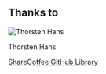 Thanks to
--------- 

![Thorsten Hans](http://cdn1.itcentralstation.com/users/avatars/x150/ADD_tHans.jpg)

Thorsten Hans

[ShareCoffee GitHub Library](https://github.com/ShareCoffee/ShareCoffee)
